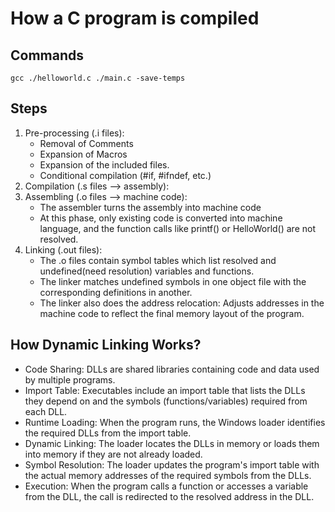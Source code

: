 # How a C program is compiled

## Commands 

```
gcc ./helloworld.c ./main.c -save-temps
```

## Steps
1. Pre-processing (.i files):
    - Removal of Comments
    - Expansion of Macros
    - Expansion of the included files.
    - Conditional compilation (#if, #ifndef, etc.)
2. Compilation (.s files --> assembly):
3. Assembling (.o files --> machine code):
    - The assembler turns the assembly into machine code
    - At this phase, only existing code is converted into machine language, and the function calls like printf() or HelloWorld() are not resolved.
4. Linking (.out files):
    - The .o files contain symbol tables which list resolved and undefined(need resolution) variables and functions.
    - The linker matches undefined symbols in one object file with the corresponding definitions in another.
    - The linker also does the address relocation: Adjusts addresses in the machine code to reflect the final memory layout of the program.


## How Dynamic Linking Works?
- Code Sharing: DLLs are shared libraries containing code and data used by multiple programs.
- Import Table: Executables include an import table that lists the DLLs they depend on and the symbols (functions/variables) required from each DLL.
- Runtime Loading: When the program runs, the Windows loader identifies the required DLLs from the import table.
- Dynamic Linking: The loader locates the DLLs in memory or loads them into memory if they are not already loaded.
- Symbol Resolution: The loader updates the program's import table with the actual memory addresses of the required symbols from the DLLs.
- Execution: When the program calls a function or accesses a variable from the DLL, the call is redirected to the resolved address in the DLL.